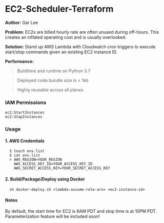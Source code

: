 # EC2-Scheduler-Terraform

<strong>Author:</strong> Gar Lee

<strong>Problem:</strong> EC2s are billed hourly rate are often unused during off-hours. This creates an inflated operating cost and is usually overlooked.

<strong>Solution:</strong> Stand up AWS Lambda with Cloudwatch cron triggers to execute start/stop commands given an existing EC2 instance ID.

<strong>Performance:</strong>
> Buildtime and runtime on Python 3.7

> Deployed code bundle size is < 1kb

> Highly reusable across all planes

### IAM Permissions
```
ec2:StartInstances
ec2:StopInstances
```

### Usage
#### 1. AWS Credentials
```
  $ touch env.list
  $ cat env.list
  > AWS_REGION=YOUR_REGION
    AWS_ACCESS_KEY_ID=YOUR_ACCESS_KEY_ID
    AWS_SECRET_ACCESS_KEY=YOUR_SECRET_ACCESS_KEY
```

#### 2. Build/Package/Deploy using Docker 
```
  sh docker-deploy.sh <lambda-assume-role-arn> <ec2-instance-id>
```


#### Notes
By default, the start time for EC2 is 8AM PDT and stop time is at 10PM PDT. Parameterization feature will be included soon!


